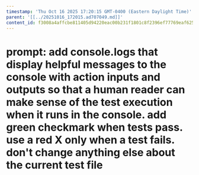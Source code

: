 ```yaml
---
timestamp: 'Thu Oct 16 2025 17:20:15 GMT-0400 (Eastern Daylight Time)'
parent: '[[../20251016_172015.ad707049.md]]'
content_id: f3008a4affcbe811405d94220eac00b231f1801c8f2396ef77769eaf625e08cf
---
```


# prompt: add console.logs that display helpful messages to the console with action inputs and outputs so that a human reader can make sense of the test execution when it runs in the console. add green checkmark when tests pass. use a red X only when a test fails. don't change anything else about the current test file
